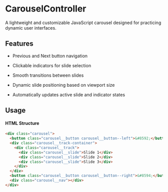 # CarouselController

A lightweight and customizable JavaScript carousel designed for practicing dynamic user interfaces.

## Features

- Previous and Next button navigation

- Clickable indicators for slide selection

- Smooth transitions between slides

- Dynamic slide positioning based on viewport size

- Automatically updates active slide and indicator states

## Usage

#### HTML Structure

```html
<div class="carousel">
  <button class="carousel__button carousel__button--left">&#8592;</button>
  <div class="carousel__track-container">
    <div class="carousel__track">
      <div class="carousel__slide">Slide 1</div>
      <div class="carousel__slide">Slide 2</div>
      <div class="carousel__slide">Slide 3</div>
    </div>
  </div>
  <button class="carousel__button carousel__button--right">&#8594;</button>
  <div class="carousel__nav"></div>
</div>
```

